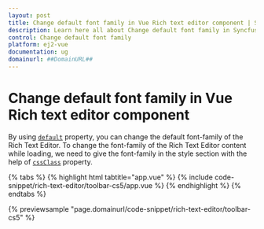 ```yaml
---
layout: post
title: Change default font family in Vue Rich text editor component | Syncfusion
description: Learn here all about Change default font family in Syncfusion Vue Rich text editor component of Syncfusion Essential JS 2 and more.
control: Change default font family 
platform: ej2-vue
documentation: ug
domainurl: ##DomainURL##
---
```


# Change default font family in Vue Rich text editor component

By using [`default`](https://ej2.syncfusion.com/vue/documentation/api/rich-text-editor/#fontfamily) property, you can change the default font-family of the Rich Text Editor. To change the font-family of the Rich Text Editor content while loading, we need to give the font-family in the style section with the help of [`cssClass`](https://ej2.syncfusion.com/vue/documentation/api/rich-text-editor/#cssclass) property.

{% tabs %}
{% highlight html tabtitle="app.vue" %}
{% include code-snippet/rich-text-editor/toolbar-cs5/app.vue %}
{% endhighlight %}
{% endtabs %}
        
{% previewsample "page.domainurl/code-snippet/rich-text-editor/toolbar-cs5" %}